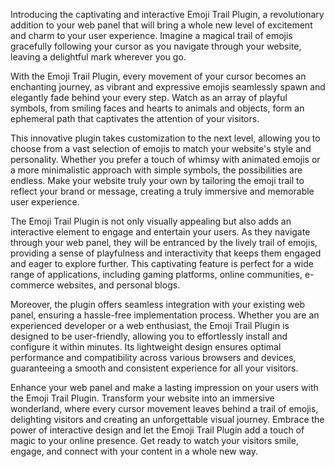Introducing the captivating and interactive Emoji Trail Plugin, a revolutionary addition to your web panel that will bring a whole new level of excitement and charm to your user experience. Imagine a magical trail of emojis gracefully following your cursor as you navigate through your website, leaving a delightful mark wherever you go.

With the Emoji Trail Plugin, every movement of your cursor becomes an enchanting journey, as vibrant and expressive emojis seamlessly spawn and elegantly fade behind your every step. Watch as an array of playful symbols, from smiling faces and hearts to animals and objects, form an ephemeral path that captivates the attention of your visitors.

This innovative plugin takes customization to the next level, allowing you to choose from a vast selection of emojis to match your website's style and personality. Whether you prefer a touch of whimsy with animated emojis or a more minimalistic approach with simple symbols, the possibilities are endless. Make your website truly your own by tailoring the emoji trail to reflect your brand or message, creating a truly immersive and memorable user experience.

The Emoji Trail Plugin is not only visually appealing but also adds an interactive element to engage and entertain your users. As they navigate through your web panel, they will be entranced by the lively trail of emojis, providing a sense of playfulness and interactivity that keeps them engaged and eager to explore further. This captivating feature is perfect for a wide range of applications, including gaming platforms, online communities, e-commerce websites, and personal blogs.

Moreover, the plugin offers seamless integration with your existing web panel, ensuring a hassle-free implementation process. Whether you are an experienced developer or a web enthusiast, the Emoji Trail Plugin is designed to be user-friendly, allowing you to effortlessly install and configure it within minutes. Its lightweight design ensures optimal performance and compatibility across various browsers and devices, guaranteeing a smooth and consistent experience for all your visitors.

Enhance your web panel and make a lasting impression on your users with the Emoji Trail Plugin. Transform your website into an immersive wonderland, where every cursor movement leaves behind a trail of emojis, delighting visitors and creating an unforgettable visual journey. Embrace the power of interactive design and let the Emoji Trail Plugin add a touch of magic to your online presence. Get ready to watch your visitors smile, engage, and connect with your content in a whole new way.
